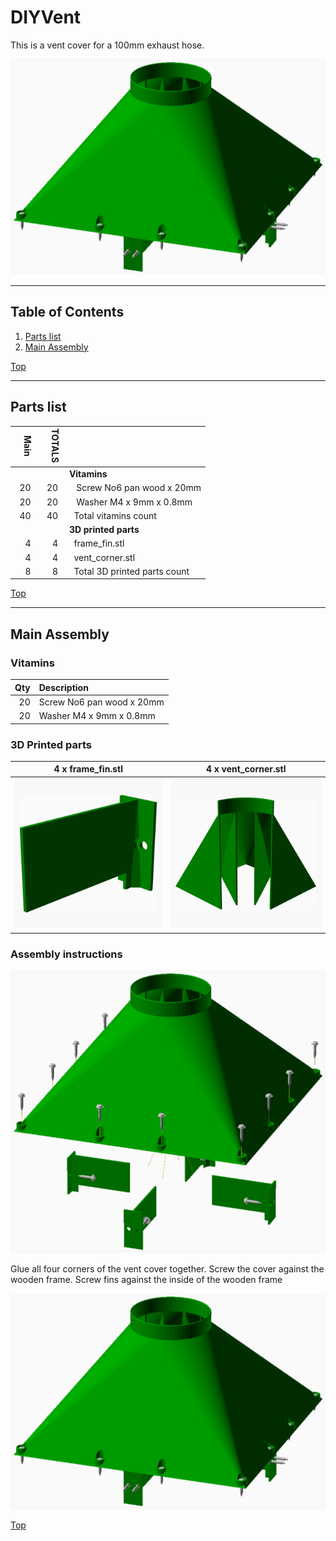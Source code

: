 <a name="TOP"></a>
# DIYVent
This is a vent cover for a 100mm exhaust hose.

![Main Assembly](assemblies/main_assembled.png)


---
## Table of Contents
1. [Parts list](#Parts_list)
1. [Main Assembly](#main_assembly)

[Top](#TOP)

---
<a name="Parts_list"></a>
## Parts list
| <span style="writing-mode: vertical-rl; text-orientation: mixed;">Main</span> | <span style="writing-mode: vertical-rl; text-orientation: mixed;">TOTALS</span> |  |
|---:|---:|:---|
|  | | **Vitamins** |
| &nbsp;&nbsp;20&nbsp; |  &nbsp;&nbsp;20&nbsp; | &nbsp;&nbsp; Screw No6 pan wood x 20mm |
| &nbsp;&nbsp;20&nbsp; |  &nbsp;&nbsp;20&nbsp; | &nbsp;&nbsp; Washer  M4 x 9mm x 0.8mm |
| &nbsp;&nbsp;40&nbsp; | &nbsp;&nbsp;40&nbsp; | &nbsp;&nbsp;Total vitamins count |
|  | | **3D printed parts** |
| &nbsp;&nbsp;4&nbsp; |  &nbsp;&nbsp;4&nbsp; | &nbsp;&nbsp;frame_fin.stl |
| &nbsp;&nbsp;4&nbsp; |  &nbsp;&nbsp;4&nbsp; | &nbsp;&nbsp;vent_corner.stl |
| &nbsp;&nbsp;8&nbsp; | &nbsp;&nbsp;8&nbsp; | &nbsp;&nbsp;Total 3D printed parts count |

[Top](#TOP)

---
<a name="main_assembly"></a>
## Main Assembly
### Vitamins
|Qty|Description|
|---:|:----------|
|20| Screw No6 pan wood x 20mm|
|20| Washer  M4 x 9mm x 0.8mm|


### 3D Printed parts

| 4 x frame_fin.stl | 4 x vent_corner.stl |
|---|---|
| ![frame_fin.stl](stls/frame_fin.png) | ![vent_corner.stl](stls/vent_corner.png) 



### Assembly instructions
![main_assembly](assemblies/main_assembly.png)

Glue all four corners of the vent cover together.
Screw the cover against the wooden frame.
Screw fins against the inside of the wooden frame 

![main_assembled](assemblies/main_assembled.png)

[Top](#TOP)
